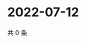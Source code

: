 # 2022-07-12

共 0 条

<!-- BEGIN WEIBO -->
<!-- 最后更新时间 Tue Jul 12 2022 19:01:06 GMT+0800 (China Standard Time) -->

<!-- END WEIBO -->
